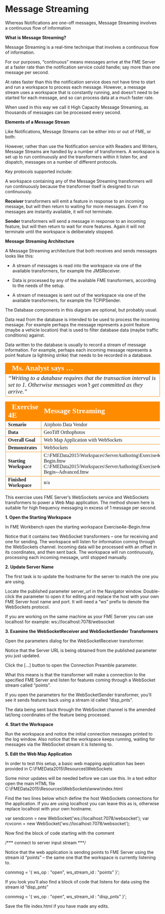 # Message Streaming

Whereas Notifications are one-off messages, Message Streaming involves a continuous flow of information

**What is Message Streaming?**

Message Streaming is a real-time technique that involves a continuous flow of information.

For our purposes, “continuous” means messages arrive at the FME Server at a faster rate than the notification service could handle; say more than one message per second.

At rates faster than this the notification service does not have time to start and run a workspace to process each message. However, a message stream uses a workspace that is constantly running, and doesn’t need to be started for each message, and so can process data at a much faster rate.

When used in this way we call it High Capacity Message Streaming, as thousands of messages can be processed every second.

**Elements of a Message Stream**

Like Notifications, Message Streams can be either into or out of FME, or both:

However, rather than use the Notification service with Readers and Writers, Message Streams are handled by a number of transformers. A workspace is set up to run continuously and the transformers within it listen for, and dispatch, messages on a number of different protocols.

Key protocols supported include:

A workspace containing any of the Message Streaming transformers will run continuously because the transformer itself is designed to run continuously.

**Receiver** transformers will emit a feature in response to an incoming message, but will then return to waiting for more messages. Even if no messages are instantly available, it will not terminate.

**Sender** transformers will send a message in response to an incoming feature, but will then return to wait for more features. Again it will not terminate until the workspace is deliberately stopped.

**Message Streaming Architecture**

A Message Streaming architecture that both receives and sends messages looks like this:

- A stream of messages is read into the workspace via one of the available transformers, for example the JMSReceiver.

- Data is processed by any of the available FME transformers, according to the needs of the setup.

- A stream of messages is sent out of the workspace via one of the available transformers, for example the TCPIPSender.

The Database components in this diagram are optional, but probably usual.

Data read from the database is intended to be used to process the incoming message. For example perhaps the message represents a point feature (maybe a vehicle location) that is used to filter database data (maybe traffic conditions) against.

Data written to the database is usually to record a stream of message information. For example, perhaps each incoming message represents a point feature (a lightning strike) that needs to be recorded in a database.

<table style="border-spacing: 0px">
<tr>
<td style="vertical-align:middle;background-color:darkorange;border: 2px solid darkorange">
<i class="fa fa-quote-left fa-lg fa-pull-left fa-fw" style="color:white;padding-right: 12px;vertical-align:text-top"></i>
<span style="color:white;font-size:x-large;font-weight: bold;font-family:serif">Ms. Analyst says …</span>
</td>
</tr>

<tr>
<td style="border: 1px solid darkorange">
<span style="font-family:serif; font-style:italic; font-size:larger">
“Writing to a database requires that the transaction interval is set
to 1. Otherwise messages won’t get committed as they arrive.”
</span>
</td>
</tr>
</table>

<table style="border-spacing: 0px;border-collapse: collapse;font-family:serif">
<tr>
<td style="vertical-align:middle;background-color:darkorange;border: 2px solid darkorange">
<i class="fa fa-cogs fa-lg fa-pull-left fa-fw" style="color:white;padding-right: 12px;vertical-align:text-top"></i>
<span style="color:white;font-size:x-large;font-weight: bold">Exercise 4E </span>
</td>
<td style="border: 2px solid darkorange;background-color:darkorange;color:white">
<span style="color:white;font-size:x-large;font-weight: bold">Message
Streaming</span>
</td>
</tr>

<tr>
<td style="border: 1px solid darkorange; font-weight: bold">Scenario</td>
<td style="border: 1px solid darkorange">Airphoto Data Vendor</td>
</tr>

<tr>
<td style="border: 1px solid darkorange; font-weight: bold">Data</td>
<td style="border: 1px solid darkorange">GeoTiff Orthophotos</td>
</tr>

<tr>
<td style="border: 1px solid darkorange; font-weight: bold">Overall Goal</td>
<td style="border: 1px solid darkorange">Web
Map
Application
with
WebSockets</td>
</tr>

<tr>
<td style="border: 1px solid darkorange; font-weight: bold">Demonstrates</td>
<td style="border: 1px solid darkorange">WebSockets</td>
</tr>

<tr>
<td style="border: 1px solid darkorange; font-weight: bold">Starting Workspace</td>
<td style="border: 1px solid darkorange">C:\FMEData2015\Workspaces\ServerAuthoring\Exercise4e-­‐Begin.fmw
C:\FMEData2015\Workspaces\ServerAuthoring\Exercise4e-­‐Begin-­‐Advanced.fmw</td>
</tr>

<tr>
<td style="border: 1px solid darkorange; font-weight: bold">Finished Workspace</td>
<td style="border: 1px solid darkorange">n/a</td>
</tr>

</table>

This exercise uses FME Server’s WebSockets service and WebSockets transformers to power a Web Map application. The method shown here is suitable for high frequency messaging in excess of 1 message per second.

**1. Open the Starting Workspace**

In FME Workbench open the starting workspace Exercise4e-Begin.fmw

Notice that it contains two WebSocket transformers – one for receiving and one for sending. The workspace will listen for information coming through the WebSockets channel. Incoming data will be processed with an offset in its coordinates, and then sent back. The workspace will run continuously, processing each incoming message, until stopped manually.

**2. Update Server Name**

The first task is to update the hostname for the server to match the one you are using.

Locate the published parameter server_url in the Navigator window.
Double-click the parameter to open it for editing and replace the host with your own FME Server host name and port. It will need a “ws” prefix to denote the WebSockets protocol.

If you are working on the same machine as your FME Server you can use localhost for example: ws://localhost:7078/websocket

**3. Examine the WebSocketReceiver and WebSocketSender Transformers**

Open the parameters dialog for the WebSocketReceiver transformer.

Notice that the Server URL is being obtained from the published parameter you just updated.

Click the […] button to open the Connection Preamble parameter.

What this means is that the transformer will make a connection to the specified FME Server and listen for features coming through a WebSocket stream called “points”.

If you open the parameters for the WebSocketSender transformer, you’ll see it sends features back using a stream id called “disp_pnts”.

The data being sent back through the WebSocket channel is the amended lat/long coordinates of the feature being processed.

**4. Start the Workspace**

Run the workspace and notice the initial connection messages printed to the log window. Also notice that the workspace keeps running, waiting for messages via the WebSocket stream it is listening to.

**5. Edit the Web Map Application**

In order to test this setup, a basic web mapping application has been provided in C:\FMEData2015\Resources\WebSockets

Some minor updates will be needed before we can use this. In a text editor open the main HTML file C:\FMEData2015\Resources\WebSockets\www\index.html

Find the two lines below which define the host WebSockets connections for the application. If you are using localhost you can leave this as is, otherwise replace localhost with your own hostname.

var sendconn = new WebSocket('ws://localhost:7078/websocket');
var rcvconn = new WebSocket('ws://localhost:7078/websocket');

Now find the block of code starting with the comment

/*** connect to server input stream ***/

Notice that the web application is sending points to FME Server using the stream id “points” – the same one that the workspace is currently listening to.

connmsg = '{ ws_op : "open", ws_stream_id : "points" }';

If you look you’ll also find a block of code that listens for data using the stream id “disp_pnts”

connmsg = '{ ws_op : "open", ws_stream_id : "disp_pnts" }';

Save the file index.html if you have made any edits.